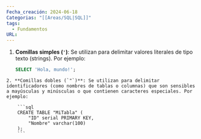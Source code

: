 ```yaml
---
Fecha_creación: 2024-06-18
Categorias: "[[Areas/SQL|SQL]]"
tags:
  - Fundamentos
URL:
---
```

1. **Comillas simples (`'`)**: Se utilizan para delimitar valores literales de tipo texto (strings). Por ejemplo:
    
    ```sql
    SELECT 'Hola, mundo!';
```
2. **Comillas dobles (`"`)**: Se utilizan para delimitar identificadores (como nombres de tablas o columnas) que son sensibles a mayúsculas y minúsculas o que contienen caracteres especiales. Por ejemplo:
    
    ```sql
    CREATE TABLE "MiTabla" (
	    "ID" serial PRIMARY KEY,
	    "Nombre" varchar(100) 
	);
	```

